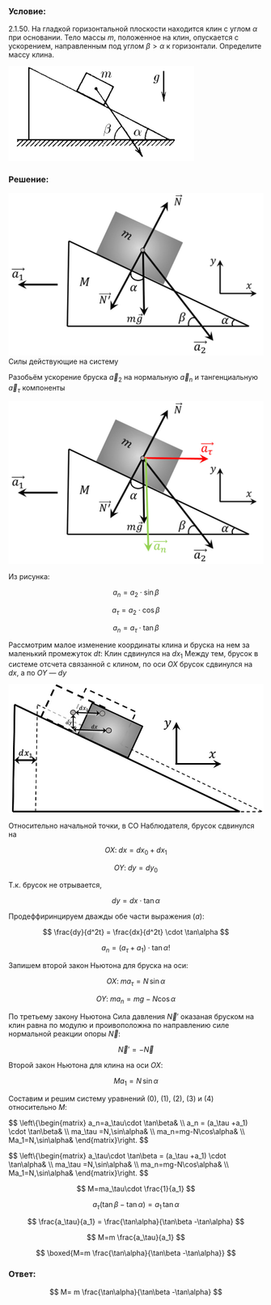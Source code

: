 ###  Условие:

$2.1.50.$ На гладкой горизонтальной плоскости находится клин с углом $\alpha$ при основании. Тело массы $m$, положенное на клин, опускается с ускорением, направленным под углом $\beta > \alpha$ к горизонтали. Определите массу клина.

![ К задаче 2.1.50 |367x188, 39%](../../img/2.1.50/statement.png)

###  Решение:

![ Силы действующие на систему |1173x749, 67%](../../img/2.1.50/sol.jpg)  Силы действующие на систему

Разобьём ускорение бруска $\vec{a}_2$ на нормальную $\vec{a}_n$ и тангенциальную $\vec{a}_\tau$ компоненты

![ Нормальное и тангенциальное ускорения |1173x749, 47%](../../img/2.1.50/sol3.jpg)

Из рисунка:

$$
a_n=a_2 \cdot \sin\beta
$$

$$
a_\tau =a_2 \cdot \cos\beta
$$

$$
a_n=a_\tau\cdot \tan\beta\tag{0}
$$

Рассмотрим малое изменение координаты клина и бруска на нем за маленький промежуток $dt$: Клин сдвинулся на $dx_1$ Между тем, брусок в системе отсчета связанной с клином, по оси $OX$ брусок сдвинулся на $dx$, а по $OY$ — $dy$

![ Малое перещение за время $dt$ |938x472, 47%](../../img/2.1.50/sol2.jpg)

Относительно начальной точки, в СО Наблюдателя, брусок сдвинулся на

$$
OX: \;dx=dx_0+dx_1
$$

$$
OY: \;dy=dy_0
$$

Т.к. брусок не отрывается,

$$
dy=dx \cdot \tan\alpha\tag{a}
$$

Продеффиринцируем дважды обе части выражения $(a)$:

$$
\frac{dy}{d^2t} = \frac{dx}{d^2t} \cdot \tan\alpha
$$

$$
a_n = (a_\tau +a_1) \cdot \tan\alpha\tag{1}!
$$

Запишем второй закон Ньютона для бруска на оси:

$$
OX: \;ma_\tau =N\,\sin\alpha\tag{2}
$$

$$
OY: \;ma_n=mg-N\cos\alpha\tag{3}
$$

По третьему закону Ньютона Сила давления $\vec{N}{}'$ оказаная бруском на клин равна по модулю и проивоположна по направлению силе нормальной реакции опоры $\vec{N}$:

$$
\vec{N}{}'=-\vec{N}
$$

Второй закон Ньютона для клина на оси $OX$:

$$
Ma_1=N\,\sin\alpha\tag{4}
$$

Составим и решим систему уравнений $(0)$, $(1)$, $(2)$, $(3)$ и $(4)$ относительно $M$:

$$
\left\\{\begin{matrix} a_n=a_\tau\cdot \tan\beta& \\\ a_n = (a_\tau +a_1) \cdot \tan\beta& \\\ ma_\tau =N\,\sin\alpha& \\\ ma_n=mg-N\cos\alpha& \\\ Ma_1=N\,\sin\alpha& \end{matrix}\right.
$$

$$
\left\\{\begin{matrix} a_\tau\cdot \tan\beta = (a_\tau +a_1) \cdot \tan\alpha& \\\ ma_\tau =N\,\sin\alpha& \\\ ma_n=mg-N\cos\alpha& \\\ Ma_1=N\,\sin\alpha& \end{matrix}\right.
$$

$$
M=ma_\tau\cdot \frac{1}{a_1}
$$

$$
a_\tau (\tan\beta -\tan\alpha ) = a_1\,\tan\alpha
$$

$$
\frac{a_\tau}{a_1} = \frac{\tan\alpha}{\tan\beta -\tan\alpha}
$$

$$
M=m \frac{a_\tau}{a_1}
$$

$$
\boxed{M=m \frac{\tan\alpha}{\tan\beta -\tan\alpha}}
$$

###  Ответ:

$$
M= m \frac{\tan\alpha}{\tan\beta -\tan\alpha}
$$